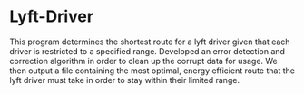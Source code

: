 # Lyft-Driver
This program determines the shortest route for a lyft driver given that each driver is restricted to a specified range. Developed an error detection and correction algorithm in order to clean up the corrupt data for usage. We then output a file containing the most optimal, energy efficient route that the lyft driver must take in order to stay within their limited range.

